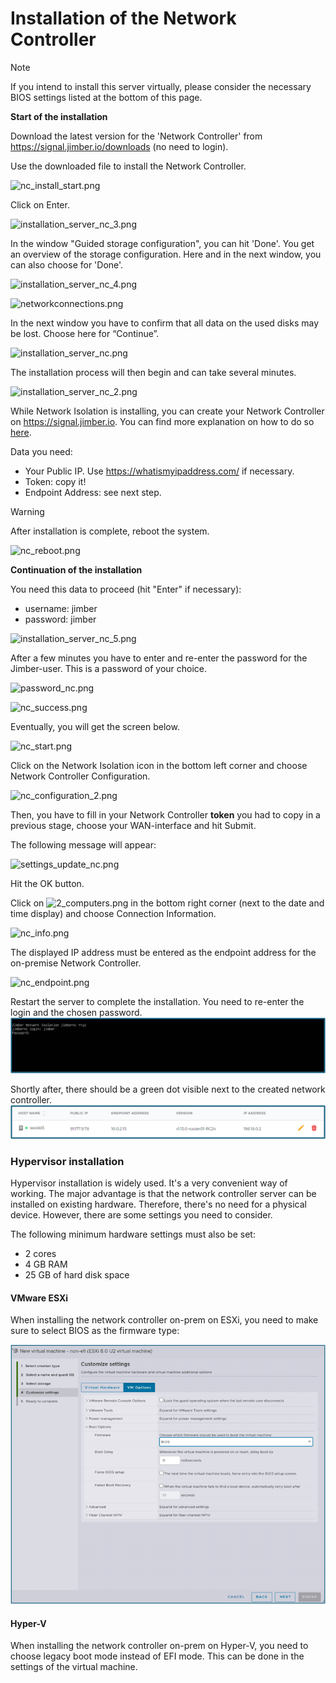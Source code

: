 # Installation of the Network Controller

> [!Note]
> If you intend to install this server virtually, please consider the necessary BIOS settings listed at the bottom of this page.


**Start of the installation**

Download the latest version for the 'Network Controller' from https://signal.jimber.io/downloads (no need to login).

Use the downloaded file to install the Network Controller. 

![nc_install_start.png](/nc_install_start.png ':size=500')

Click on Enter.

![installation_server_nc_3.png](/installation_server_nc_3.png ':size=500')

In the window "Guided storage configuration", you can hit 'Done'. You get an overview of the storage configuration. Here and in the next window, you can also choose for 'Done'. 

![installation_server_nc_4.png](/installation_server_nc_4.png ':size=500')


![networkconnections.png](/networkconnections.png ':size=500')



<!-- Then you will see a window with the message “Confirm destructive action”. This is a warning that all data on the used disks will be lost. Only in case of starting this process by mistake, you can choose here for “Continue”. -->

In the next window you have to confirm that all data on the used disks may be lost. Choose here for “Continue”. 

![installation_server_nc.png](/installation_server_nc.png ':size=500')

The installation process will then begin and can take several minutes.

![installation_server_nc_2.png](/installation_server_nc_2.png ':size=500')

While Network Isolation is installing,  you can create your Network Controller on https://signal.jimber.io.  You can find more explanation on how to do so [here](https://docs.jimber.io/#/./devices/networkcontrollers/networkcontrollers).

Data you need:
- Your Public IP. Use https://whatismyipaddress.com/ if necessary. 
- Token: copy it!
- Endpoint Address: see next step.

> [!WARNING]
> After installation is complete, reboot the system.

![nc_reboot.png](/nc_reboot.png ':size=500')

**Continuation of the installation**

You need this data to proceed (hit "Enter" if necessary):
- username: jimber
- password: jimber


![installation_server_nc_5.png](/installation_server_nc_5.png ':size=500')


<!-- Now, you get the message “Welcome to Jimber NC”.

![welcome_to_jimber_nc.png](/welcome_to_jimber_nc.png ':size=500')
Choose the second option: “Configure Network Controller” and enter the name of your company. 

Attention, this data is case-sensitive.  -->

After a few minutes you have to enter and re-enter the password for the Jimber-user. This is a password of your choice.

![password_nc.png](/password_nc.png ':size=300')

![nc_success.png](/nc_success.png ':size=300')

Eventually, you will get the screen below.

![nc_start.png](/nc_start.png ':size=500')

Click on the Network Isolation icon in the bottom left corner and choose Network Controller Configuration.

![nc_configuration_2.png](/nc_configuration_2.png ':size=500')


Then, you have to fill in your Network Controller **token** you had to copy in a previous stage, choose your WAN-interface and hit Submit.

The following message will appear:

![settings_update_nc.png](/settings_update_nc.png ':size=300')

Hit the OK button. 

<!-- ![nc_settings_updated.png](/nc_settings_updated.png ':size=400') -->

Click on ![2_computers.png](/2_computers.png ':size=50') in the bottom right corner (next to the date and time display) and choose Connection Information.


![nc_info.png](/nc_info.png ':size=500')

The displayed IP address must be entered as the endpoint address for the on-premise Network Controller. 
 
![nc_endpoint.png](/nc_endpoint.png ':size=500')

Restart the server to complete the installation. You need to re-enter the login and the chosen password.
![re_enter_password.png](re_enter_password.png ':size=500')

Shortly after, there should be a green dot visible next to the created network controller.
![success.png](success.png ':size=500')

### Hypervisor installation

Hypervisor installation is widely used. It's a very convenient way of working. The major advantage is that the network controller server can be installed on existing hardware. Therefore, there's no need for a physical device. However, there are some settings you need to consider.

The following minimum hardware settings must also be set:    
  - 2 cores
  - 4 GB RAM
  - 25 GB of hard disk space
   

#### VMware ESXi

When installing the network controller on-prem on ESXi, you need to make sure to select BIOS as the firmware type:


![esxi_specs.png](esxi_specs.png ':size=700')


#### Hyper-V

When installing the network controller on-prem on Hyper-V, you need to choose legacy boot mode instead of EFI mode. This can be done in the settings of the virtual machine.

<!-- ##### Installing Hyper-V on a server (standard installation)

In the Server Manager, choose Add Roles and Features on the tab Manage. 

![server_manager.png](server_manager_2.png ':size=500')

In the next screen 'Before you begin' click Next.
Then you have to select the installation type. Here you can choose Role-based or feature installation. 
In the following step you have to choose the destination server, mostly that will be a server from te server pool. Choose the right server. 

Choose the Server Role Hyper-V in the next step, add the required features. That will include .Net Framework 4.8 Features, if not already installed. 
After that you can choose next until you have to confirm installation selection. By clicking on Install Hyper-V will install on your server.  
After installation a restart is required. 

##### Creating a Hyper-V server

Open the Hyper-V manager:

![hyperv_manager.png](hyperv_manager.png ':size=500')

Select the server and in the column Actions choose `New Virtual Machine`. --> 

